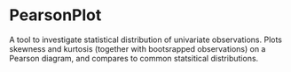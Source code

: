 # PearsonPlot
A tool to investigate statistical distribution of univariate observations. Plots skewness and kurtosis (together with bootsrapped observations) on a Pearson diagram, and compares to common statsitical distributions.
